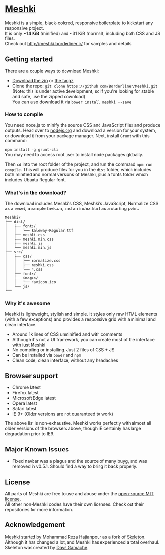 # [Meshki](http://meshki.borderliner.ir/)
Meshki is a simple, black-colored, responsive boilerplate to kickstart any responsive project.<br>
It is only <b>~14 KiB</b> (minified) and ~31 KiB (normal), including both CSS and JS files.<br>
Check out <http://meshki.borderliner.ir/> for samples and details.

## Getting started

There are a couple ways to download Meshki:
- [Download the zip](https://github.com/Borderliner/Meshki/archive/v0.5.1.zip) or [the tar.gz](https://github.com/Borderliner/Meshki/archive/v0.5.1.tar.gz)
- Clone the repo: `git clone https://github.com/Borderliner/Meshki.git` (Note: this is under active development, so if you're looking for stable and safe, use the zipped download)<br>
You can also download it via `bower install meshki --save`

### How to compile
You need node.js to minify the source CSS and JavaScript files and produce outputs. Head over to [nodejs.org](https://nodejs.org/en/) and download a version for your system, or download it from your package manager. Next, install `Grunt` with this command:

`npm install -g grunt-cli`<br>
You may need to access root user to install node packages globally.

Then `cd` into the root folder of the project, and run the command `npm run compile`. This will produce files for you in the `dist` folder, which includes both minified and normal versions of Meshki, plus a fonts folder which includes Ubuntu Regular font.

### What's in the download?

The download includes Meshki's CSS, Meshki's JavaScript, Normalize CSS as a reset, a sample favicon, and an index.html as a starting point.

```
Meshki/
├── dist/
│   ├── fonts/
│   │   └── Raleway-Regular.ttf
│   ├── meshki.css
│   ├── meshki.min.css
│   ├── meshki.js
│   └── meshki.min.js
├── src/
│   ├── css/
│   │   ├── normalize.css
│   │   ├── meshki.css
│   │   └── *.css
│   ├── fonts/
│   ├── images/
│   │   └── favicon.ico
│   └── js/
└──

```

### Why it's awesome

Meshki is lightweight, stylish and simple. It styles only raw HTML elements (with a few exceptions) and provides a responsive grid with a minimal and clean interface.
- Around 1k lines of CSS unminified and with comments
- Although it's not a UI framework, you can create most of the interface with just Meshki
- No compiling or installing. Just 2 files of CSS + JS
- Can be installed via `bower` and `npm`
- Clean code, clean interface, without any headaches


## Browser support

- Chrome latest
- Firefox latest
- Microsoft Edge latest
- Opera latest
- Safari latest
- IE 9+ (Older versions are not guaranteed to work)

The above list is non-exhaustive. Meshki works perfectly with almost all older versions of the browsers above, though IE certainly has large degradation prior to IE9.

## Major Known Issues
- Fixed navbar was a plague and the source of many buyg, and was removed in v0.5.1. Should find a way to bring it back properly.

## License

All parts of Meshki are free to use and abuse under the [open-source MIT license](https://github.com/Borderliner/Meshki/blob/master/LICENSE.md).<br>
All other non-Meshki codes have their own licenses. Check out their repositories for more information.

## Acknowledgement

[Meshki](http://meshki.borderliner.ir) started by Mohammad Reza Hajianpour as a fork of [Skeleton](https://github.com/dhg/Skeleton). Although it has changed a lot, and Meshki has experienced a total overhaul.<br>
Skeleton was created by [Dave Gamache](https://twitter.com/dhg).
